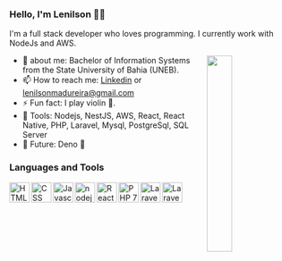### Hello, I'm Lenilson 👋😉

<!--
**k2madureira/k2madureira** is a ✨ _special_ ✨ repository because its `README.md` (this file) appears on your GitHub profile.-->


  <p width="80%">I'm a full stack developer who loves programming. I currently work with NodeJs and AWS.</p>
  <img src="https://1.bp.blogspot.com/-gnSlLqfzsDU/X1l-2JJWuTI/AAAAAAAAESo/d5s68kCBRcsKx1HMmQGcqosGgQ2QWFnbwCLcBGAsYHQ/s320/typingpng.png" width="30%" align="right">
  
- 🔎 about me: Bachelor of Information Systems from the State University of Bahia (UNEB).
- 📫 How to reach me: [Linkedin](https://www.linkedin.com/in/lenilson-madureira-b6abb4120/) or lenilsonmadureira@gmail.com
- ⚡ Fun fact: I play violin 🎻.
- 🚀 Tools: Nodejs, NestJS, AWS, React, React Native, PHP, Laravel, Mysql, PostgreSql, SQL Server
- 🧭 Future: Deno 🤔

### Languages and Tools

<img align="left" alt="HTML" width="36px" src="https://1.bp.blogspot.com/-MktEmcIhaUo/X1pJyI7sF5I/AAAAAAAAES4/WAVlzYXuDzk06cmxKFIuEbVC8ZR59GiYQCLcBGAsYHQ/s320/html.png"/>
<img align="left" alt="CSS" width="36px" src="https://1.bp.blogspot.com/-53hRjZgd6CQ/X1pJyFZ7I8I/AAAAAAAAES8/nKHq60_sg9c3KLInGw0o66GiDIKgugqugCLcBGAsYHQ/s320/css.png"/>
<img align="left" alt="Javascript" width="36px" src="https://1.bp.blogspot.com/-AueWjrR05b8/X1pJyAmTpSI/AAAAAAAAES0/ERVWIX8almY4PxogIwY47CdIAqlcmE7yACLcBGAsYHQ/s320/js-logo.png"/>
<img align="left" alt="nodejs" width="36px" src="https://1.bp.blogspot.com/--R3X1OqDtAk/X1pJzC9XKnI/AAAAAAAAETE/YD1Vbt3lnHIHLRACllq1OzcAvyZkDDOwgCLcBGAsYHQ/s0/node-js.png"/>
<img align="left" alt="React" width="36px" src="https://1.bp.blogspot.com/-u0UiZP-NVsE/X1pJzvKBguI/AAAAAAAAETM/GsJXSk6dO7kdUM3YkChOia-1hwdutDKbQCLcBGAsYHQ/s320/react.png"/>
<img align="left" alt="PHP 7" width="36px" src="https://1.bp.blogspot.com/-3ncaMpmy7Uw/X1pJzHTO_2I/AAAAAAAAETI/oXz7oUq35XQGMrR0Iq7sqTBgzPsegNovwCLcBGAsYHQ/s320/php.png"/>
<img align="left" alt="Laravel" width="36px" src="https://1.bp.blogspot.com/-ggKgSRX9e2E/X1pJy8XQO6I/AAAAAAAAETA/FoQktoJuClIRccJ4RmdE0pF1KY0leVwgACLcBGAsYHQ/s0/laravel_logo.png"/>
<img align="left" alt="Laravel" width="36px" src="https://user-images.githubusercontent.com/26586585/130512003-253093ba-b04d-4a05-bfe9-cf2382a4f6c8.png"/>


